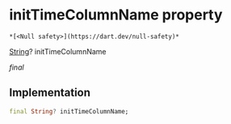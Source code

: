 


# initTimeColumnName property




    *[<Null safety>](https://dart.dev/null-safety)*


[String](https://api.flutter.dev/flutter/dart-core/String-class.html)? initTimeColumnName
  
_final_






## Implementation

```dart
final String? initTimeColumnName;


```







